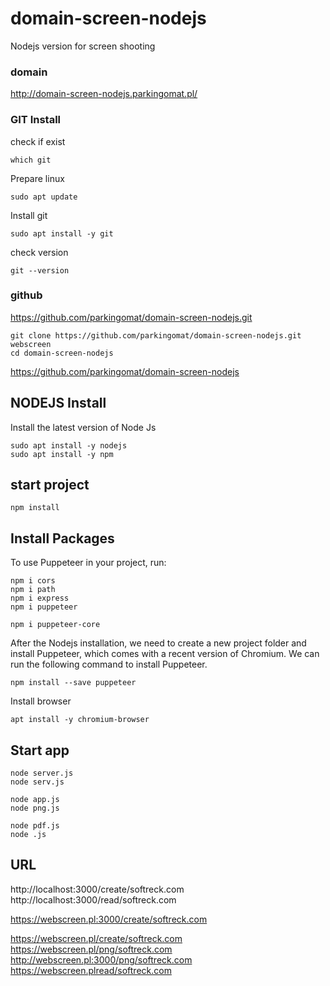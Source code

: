 # domain-screen-nodejs
Nodejs version for screen shooting

### domain

http://domain-screen-nodejs.parkingomat.pl/

### GIT Install

check if exist

    which git

Prepare linux
    
    sudo apt update

Install git

    sudo apt install -y git

check version

    git --version


### github
https://github.com/parkingomat/domain-screen-nodejs.git

    git clone https://github.com/parkingomat/domain-screen-nodejs.git webscreen
    cd domain-screen-nodejs

https://github.com/parkingomat/domain-screen-nodejs

## NODEJS Install 

Install the latest version of Node Js
 
    sudo apt install -y nodejs
    sudo apt install -y npm

## start project

    npm install

## Install Packages

To use Puppeteer in your project, run:


    npm i cors
    npm i path
    npm i express
    npm i puppeteer

    npm i puppeteer-core


After the Nodejs installation, we need to create a new project folder and install Puppeteer, which comes with a recent version of Chromium. We can run the following command to install Puppeteer.

    npm install --save puppeteer

Install browser

    apt install -y chromium-browser

## Start app

    node server.js
    node serv.js

    node app.js
    node png.js

    node pdf.js
    node .js


## URL

http://localhost:3000/create/softreck.com
http://localhost:3000/read/softreck.com

https://webscreen.pl:3000/create/softreck.com

https://webscreen.pl/create/softreck.com
https://webscreen.pl/png/softreck.com
http://webscreen.pl:3000/png/softreck.com
https://webscreen.plread/softreck.com
